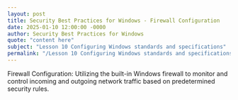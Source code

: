 ```yaml
---
layout: post
title: Security Best Practices for Windows - Firewall Configuration
date: 2025-01-10 12:00:00 -0000
author: Security Best Practices for Windows
quote: "content here"
subject: "Lesson 10 Configuring Windows standards and specifications"
permalink: "/Lesson 10 Configuring Windows standards and specifications/Security Best Practices for Windows/Security Best Practices for Windows - Firewall Configuration"
---
```


Firewall Configuration: Utilizing the built-in Windows firewall to monitor and control incoming and outgoing network traffic based on predetermined security rules.
